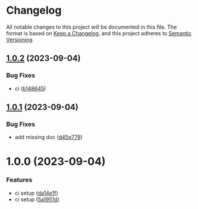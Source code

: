 # Changelog

All notable changes to this project will be documented in this file.
The format is based on [Keep a Changelog](https://keepachangelog.com/en/1.0.0/),
and this project adheres to [Semantic Versioning](https://semver.org/spec/v2.0.0.html).

## [1.0.2](https://github.com/manosbatsis/corda5-cli-action/compare/v1.0.1...v1.0.2) (2023-09-04)


### Bug Fixes

* ci ([b148645](https://github.com/manosbatsis/corda5-cli-action/commit/b148645931f86a426e78f0028f2d847ca9662daf))

## [1.0.1](https://github.com/manosbatsis/corda5-cli-action/compare/v1.0.0...v1.0.1) (2023-09-04)


### Bug Fixes

* add missing doc ([d45e779](https://github.com/manosbatsis/corda5-cli-action/commit/d45e77927b8885e3e4950295fc231cdb47f49bc6))

# 1.0.0 (2023-09-04)


### Features

* ci setup ([da14e1f](https://github.com/manosbatsis/corda5-cli-action/commit/da14e1fc9eacb04a2acc436b06c8319163151a54))
* ci setup ([5a1951d](https://github.com/manosbatsis/corda5-cli-action/commit/5a1951d384d885d36fae7e270c80dc8b9da6c8f4))
